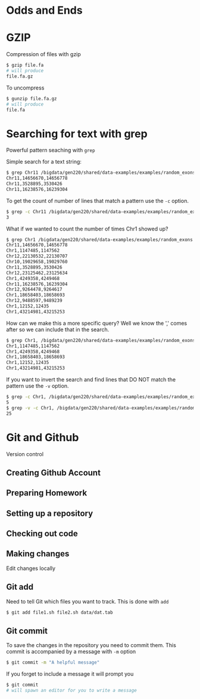 # Odds and Ends

# GZIP

Compression of files with gzip

```bash
$ gzip file.fa
# will produce
file.fa.gz
```

To uncompress
```bash
$ gunzip file.fa.gz
# will produce
file.fa
```

# Searching for text with grep

Powerful pattern seaching with `grep`

Simple search for a text string:
```bash
$ grep Chr11 /bigdata/gen220/shared/data-examples/examples/random_exons.csv
Chr11,14656670,14656778
Chr11,3528895,3530426
Chr11,16238576,16239304
```

To get the count of number of lines that match a pattern use the `-c` option.

```bash
$ grep -c Chr11 /bigdata/gen220/shared/data-examples/examples/random_exons.csv
3
```
What if we wanted to count the number of times Chr1 showed up?

```bash
$ grep Chr1 /bigdata/gen220/shared/data-examples/examples/random_exons.csv
Chr11,14656670,14656778
Chr1,1147485,1147562
Chr12,22130532,22130707
Chr10,19029658,19029760
Chr11,3528895,3530426
Chr12,23125462,23125634
Chr1,4249358,4249468
Chr11,16238576,16239304
Chr12,9264478,9264617
Chr1,18658403,18658693
Chr12,9488597,9489239
Chr1,12152,12435
Chr1,43214981,43215253
```

How can we make this a more specific query?  Well we know the ',' comes after so we can include that in the search.

```bash
$ grep Chr1, /bigdata/gen220/shared/data-examples/examples/random_exons.csv
Chr1,1147485,1147562
Chr1,4249358,4249468
Chr1,18658403,18658693
Chr1,12152,12435
Chr1,43214981,43215253
```

If you want to invert the search and find lines that DO NOT match the pattern use the `-v` option.

```bash
$ grep -c Chr1, /bigdata/gen220/shared/data-examples/examples/random_exons.csv
5
$ grep -v -c Chr1, /bigdata/gen220/shared/data-examples/examples/random_exons.csv
25
```

# Git and Github

Version control

## Creating Github Account

## Preparing Homework

## Setting up a repository

## Checking out code

## Making changes

Edit changes locally

## Git add

Need to tell Git which files you want to track. This is done with `add`
```bash
$ git add file1.sh file2.sh data/dat.tab
```

## Git commit

To save the changes in the repository you need to commit them. This commit is accompanied by a message with `-m` option

```bash
$ git commit -m "A helpful message"
```

If you forget to include a message it will prompt you
```bash
$ git commit
# will spawn an editor for you to write a message
```


